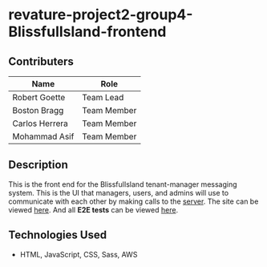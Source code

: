 # revature-project2-group4-BlissfulIsland-frontend

## Contributers
| Name          | Role         |
|---------------|--------------|
| Robert Goette | Team Lead    |
| Boston Bragg  | Team Member  |
| Carlos Herrera| Team Member  |
| Mohammad Asif | Team Member  |

## Description
This is the front end for the BlissfulIsland tenant-manager messaging system. This is the UI that managers, users, and admins will use to communicate with each other by making calls to the [server](https://github.com/robertjgoette/revature-project2-group4-BlissfulIsland-backend). The site can be viewed [here](https://2105batch-project2-group4.s3.us-east-2.amazonaws.com/index.html). And all **E2E tests** can be viewed [here](https://github.com/robertjgoette/revature-project2-group4-BlissfulIsland-E2E).

## Technologies Used
- HTML, JavaScript, CSS, Sass, AWS
